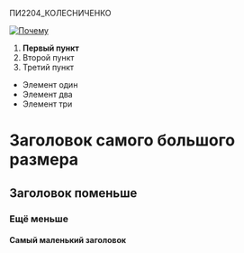ПИ2204_КОЛЕСНИЧЕНКО

[![Почему](https://www.google.com/imgres?q=%D0%BA%D0%BE%D0%BD%D1%8C%20%D0%BF%D0%BE%D1%87%D0%B5%D0%BC%D1%83&imgurl=https%3A%2F%2Fimages.steamusercontent.com%2Fugc%2F2485502575015380005%2FC42EFB324A83218326898B22D8ED2D4FFD62F389%2F&imgrefurl=https%3A%2F%2Fsteamcommunity.com%2Fsharedfiles%2Ffiledetails%2F%3Fl%3Dfinnish%26id%3D3252058386&docid=PAeu-8QVpwbw7M&tbnid=y9oMn6VXXFU_RM&vet=12ahUKEwiw3ofL56SMAxVTIBAIHX9AB5oQM3oECGcQAA..i&w=531&h=521&hcb=2&ved=2ahUKEwiw3ofL56SMAxVTIBAIHX9AB5oQM3oECGcQAA)](https://www.google.com/imgres?q=%D0%BA%D0%BE%D0%BD%D1%8C%20%D0%BF%D0%BE%D1%87%D0%B5%D0%BC%D1%83&imgurl=https%3A%2F%2Fimages.steamusercontent.com%2Fugc%2F2485502575015380005%2FC42EFB324A83218326898B22D8ED2D4FFD62F389%2F&imgrefurl=https%3A%2F%2Fsteamcommunity.com%2Fsharedfiles%2Ffiledetails%2F%3Fl%3Dfinnish%26id%3D3252058386&docid=PAeu-8QVpwbw7M&tbnid=y9oMn6VXXFU_RM&vet=12ahUKEwiw3ofL56SMAxVTIBAIHX9AB5oQM3oECGcQAA..i&w=531&h=521&hcb=2&ved=2ahUKEwiw3ofL56SMAxVTIBAIHX9AB5oQM3oECGcQAA)

1. **Первый пункт**
2. Второй пункт
3. Третий пункт

- Элемент один
- Элемент два
- Элемент три

# Заголовок самого большого размера

## Заголовок поменьше

### Ещё меньше

#### Самый маленький заголовок

